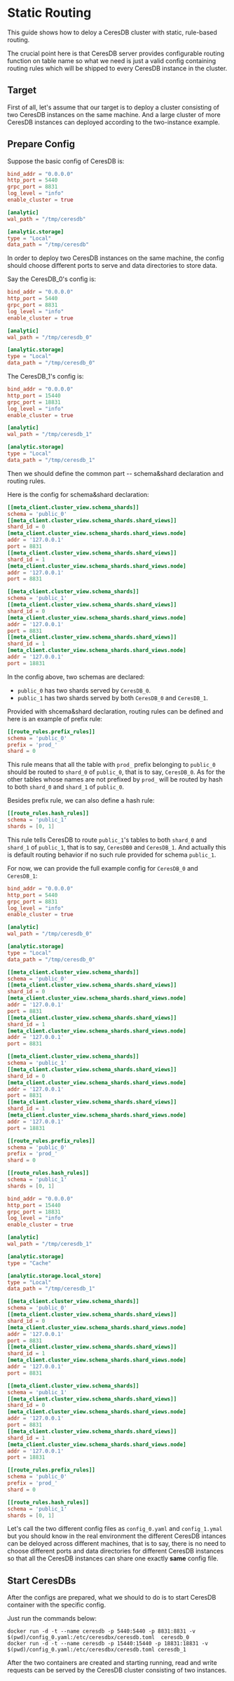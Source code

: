 # Static Routing
This guide shows how to deloy a CeresDB cluster with static, rule-based routing.

The crucial point here is that CeresDB server provides configurable routing function on table name so what we need is just a valid config containing routing rules which will be shipped to every CeresDB instance in the cluster.

## Target
First of all, let's assume that our target is to deploy a cluster consisting of two CeresDB instances on the same machine. And a large cluster of more CeresDB instances can deployed according to the two-instance example.

## Prepare Config
Suppose the basic config of CeresDB is:
```toml
bind_addr = "0.0.0.0"
http_port = 5440
grpc_port = 8831
log_level = "info"
enable_cluster = true

[analytic]
wal_path = "/tmp/ceresdb"

[analytic.storage]
type = "Local"
data_path = "/tmp/ceresdb"
```

In order to deploy two CeresDB instances on the same machine, the config should choose different ports to serve and data directories to store data.

Say the CeresDB_0's config is:
```toml
bind_addr = "0.0.0.0"
http_port = 5440
grpc_port = 8831
log_level = "info"
enable_cluster = true

[analytic]
wal_path = "/tmp/ceresdb_0"

[analytic.storage]
type = "Local"
data_path = "/tmp/ceresdb_0"
```

The CeresDB_1's config is:
```toml
bind_addr = "0.0.0.0"
http_port = 15440
grpc_port = 18831
log_level = "info"
enable_cluster = true

[analytic]
wal_path = "/tmp/ceresdb_1"

[analytic.storage]
type = "Local"
data_path = "/tmp/ceresdb_1"
```

Then we should define the common part -- schema&shard declaration and routing rules.

Here is the config for schema&shard declaration:
```toml
[[meta_client.cluster_view.schema_shards]]
schema = 'public_0'
[[meta_client.cluster_view.schema_shards.shard_views]]
shard_id = 0
[meta_client.cluster_view.schema_shards.shard_views.node]
addr = '127.0.0.1'
port = 8831
[[meta_client.cluster_view.schema_shards.shard_views]]
shard_id = 1
[meta_client.cluster_view.schema_shards.shard_views.node]
addr = '127.0.0.1'
port = 8831

[[meta_client.cluster_view.schema_shards]]
schema = 'public_1'
[[meta_client.cluster_view.schema_shards.shard_views]]
shard_id = 0
[meta_client.cluster_view.schema_shards.shard_views.node]
addr = '127.0.0.1'
port = 8831
[[meta_client.cluster_view.schema_shards.shard_views]]
shard_id = 1
[meta_client.cluster_view.schema_shards.shard_views.node]
addr = '127.0.0.1'
port = 18831
```

In the config above, two schemas are declared:
* `public_0` has two shards served by `CeresDB_0`.
* `public_1` has two shards served by both `CeresDB_0` and `CeresDB_1`.

Provided with shcema&shard declaration, routing rules can be defined and here is an example of prefix rule:
```toml
[[route_rules.prefix_rules]]
schema = 'public_0'
prefix = 'prod_'
shard = 0
```
This rule means that all the table with `prod_` prefix belonging to `public_0` should be routed to `shard_0` of `public_0`, that is to say, `CeresDB_0`. As for the other tables whose names are not prefixed by `prod_` will be routed by hash to both `shard_0` and `shard_1` of `public_0`.

Besides prefix rule, we can also define a hash rule:
```toml
[[route_rules.hash_rules]]
schema = 'public_1'
shards = [0, 1]
```
This rule tells CeresDB to route `public_1`'s tables to both `shard_0` and `shard_1` of `public_1`, that is to say, `CeresDB0` and `CeresDB_1`. And actually this is default routing behavior if no such rule provided for schema `public_1`.

For now, we can provide the full example config for `CeresDB_0` and `CeresDB_1`:
```toml
bind_addr = "0.0.0.0"
http_port = 5440
grpc_port = 8831
log_level = "info"
enable_cluster = true

[analytic]
wal_path = "/tmp/ceresdb_0"

[analytic.storage]
type = "Local"
data_path = "/tmp/ceresdb_0"

[[meta_client.cluster_view.schema_shards]]
schema = 'public_0'
[[meta_client.cluster_view.schema_shards.shard_views]]
shard_id = 0
[meta_client.cluster_view.schema_shards.shard_views.node]
addr = '127.0.0.1'
port = 8831
[[meta_client.cluster_view.schema_shards.shard_views]]
shard_id = 1
[meta_client.cluster_view.schema_shards.shard_views.node]
addr = '127.0.0.1'
port = 8831

[[meta_client.cluster_view.schema_shards]]
schema = 'public_1'
[[meta_client.cluster_view.schema_shards.shard_views]]
shard_id = 0
[meta_client.cluster_view.schema_shards.shard_views.node]
addr = '127.0.0.1'
port = 8831
[[meta_client.cluster_view.schema_shards.shard_views]]
shard_id = 1
[meta_client.cluster_view.schema_shards.shard_views.node]
addr = '127.0.0.1'
port = 18831

[[route_rules.prefix_rules]]
schema = 'public_0'
prefix = 'prod_'
shard = 0

[[route_rules.hash_rules]]
schema = 'public_1'
shards = [0, 1]
```

```toml
bind_addr = "0.0.0.0"
http_port = 15440
grpc_port = 18831
log_level = "info"
enable_cluster = true

[analytic]
wal_path = "/tmp/ceresdb_1"

[analytic.storage]
type = "Cache"

[analytic.storage.local_store]
type = "Local"
data_path = "/tmp/ceresdb_1"

[[meta_client.cluster_view.schema_shards]]
schema = 'public_0'
[[meta_client.cluster_view.schema_shards.shard_views]]
shard_id = 0
[meta_client.cluster_view.schema_shards.shard_views.node]
addr = '127.0.0.1'
port = 8831
[[meta_client.cluster_view.schema_shards.shard_views]]
shard_id = 1
[meta_client.cluster_view.schema_shards.shard_views.node]
addr = '127.0.0.1'
port = 8831

[[meta_client.cluster_view.schema_shards]]
schema = 'public_1'
[[meta_client.cluster_view.schema_shards.shard_views]]
shard_id = 0
[meta_client.cluster_view.schema_shards.shard_views.node]
addr = '127.0.0.1'
port = 8831
[[meta_client.cluster_view.schema_shards.shard_views]]
shard_id = 1
[meta_client.cluster_view.schema_shards.shard_views.node]
addr = '127.0.0.1'
port = 18831

[[route_rules.prefix_rules]]
schema = 'public_0'
prefix = 'prod_'
shard = 0

[[route_rules.hash_rules]]
schema = 'public_1'
shards = [0, 1]
```

Let's call the two different config files as `config_0.yaml` and `config_1.ymal` but you should know in the real environment the different CeresDB intances can be deloyed across different machines, that is to say, there is no need to choose different ports and data directories for different CeresDB instances so that all the CeresDB instances can share one exactly **same** config file.

## Start CeresDBs
After the configs are prepared, what we should to do is to start CeresDB container with the specific config.

Just run the commands below:
```shell
docker run -d -t --name ceresdb -p 5440:5440 -p 8831:8831 -v $(pwd)/config_0.yaml:/etc/ceresdbx/ceresdb.toml  ceresdb_0
docker run -d -t --name ceresdb -p 15440:15440 -p 18831:18831 -v $(pwd)/config_0.yaml:/etc/ceresdbx/ceresdb.toml ceresdb_1
```

After the two containers are created and starting running, read and write requests can be served by the CeresDB cluster consisting of two instances.

